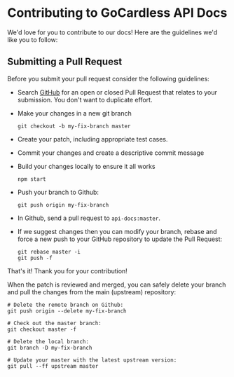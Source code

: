 # Contributing to GoCardless API Docs

We'd love for you to contribute to our docs! Here are the guidelines we'd like you to follow:

## Submitting a Pull Request
Before you submit your pull request consider the following guidelines:

* Search [GitHub](https://github.com/gocardless/api-docs/pulls) for an open or closed Pull Request
  that relates to your submission. You don't want to duplicate effort.
* Make your changes in a new git branch

     ```shell
     git checkout -b my-fix-branch master
     ```

* Create your patch, including appropriate test cases.
* Commit your changes and create a descriptive commit message
* Build your changes locally to ensure it all works

    ```shell
    npm start
    ```

* Push your branch to Github:

    ```shell
    git push origin my-fix-branch
    ```

* In Github, send a pull request to `api-docs:master`.
* If we suggest changes then you can modify your branch, rebase and force a new push to your GitHub
  repository to update the Pull Request:

    ```shell
    git rebase master -i
    git push -f
    ```

That's it! Thank you for your contribution!

When the patch is reviewed and merged, you can safely delete your branch and pull the changes
from the main (upstream) repository:

```shell
# Delete the remote branch on Github:
git push origin --delete my-fix-branch

# Check out the master branch:
git checkout master -f

# Delete the local branch:
git branch -D my-fix-branch

# Update your master with the latest upstream version:
git pull --ff upstream master
```
